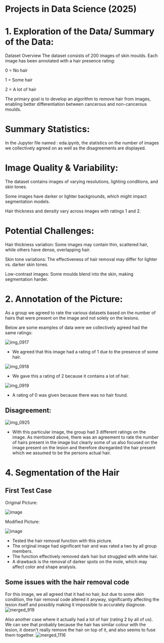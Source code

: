 # Projects in Data Science (2025)

# 1. Exploration of the Data/ Summary of the Data:

Dataset Overview
The dataset consists of 200 images of skin moulds.
Each image has been annotated with a hair presence rating:

0 = No hair

1 = Some hair

2 = A lot of hair

The primary goal is to develop an algorithm to remove hair from images, enabling better differentiation between cancerous and non-cancerous moulds.
 #  Summary Statistics:

 In the Jupyter file named : eda.ipynb, the statistics on the number of images we collectively agreed on as well as the disagreements are displayed. 

# Image Quality & Variability:

The dataset contains images of varying resolutions, lighting conditions, and skin tones.

Some images have darker or lighter backgrounds, which might impact segmentation models.

Hair thickness and density vary across images with ratings 1 and 2.

# Potential Challenges:

Hair thickness variation: Some images may contain thin, scattered hair, while others have dense, overlapping hair.

Skin tone variations: The effectiveness of hair removal may differ for lighter vs. darker skin tones.

Low-contrast images: Some moulds blend into the skin, making segmentation harder.

# 2. Annotation of the Picture:
   
As a group we agreed to rate the various datasets based on the number of hairs that were present on the image and not solely on the lesions.
   
 Below are some examples of data were we collectively agreed had the same ratings:
   
  ![img_0917](https://github.com/user-attachments/assets/3e886e7e-c603-42fd-8662-dd8d6a1d2aa7)
 - We agreed that this image had a rating of 1 due to the presence of some hair.
   
 ![img_0918](https://github.com/user-attachments/assets/73e4147b-0fce-45ba-9e3a-ed223c744dec)
 - We gave this a rating of 2 because it contains a lot of hair.
  
 ![img_0919](https://github.com/user-attachments/assets/6992880a-4b9e-438c-9d20-fd3b4082a3ce)
 - A rating of 0 was given because there was no hair found.

##  Disagreement:
   
![img_0925](https://github.com/user-attachments/assets/90367a09-a4d6-4bf7-8e68-04e372d1718c)
 
-  With this particular image, the group had 3 different ratings on the image. As mentioned above, there was an agreement to rate the number of hairs present in the image but clearly some of us also focused on the image present on the lesion and therefore disregarded the hair present which we assumed to be the persons actual hair. 


# 4. Segmentation of the Hair
   ## First Test Case
   
   Original Picture:
   
   ![image](https://github.com/user-attachments/assets/989d4686-10df-409e-be98-bcfd3edd003b)

   Modified Picture:
   
   ![image](https://github.com/user-attachments/assets/c19813cf-3c6c-47dc-a315-5be02f060c22)

- Tested the hair removal function with this picture.
- The original image had significant hair and was rated a two by all group members.
- The function effectively removed dark hair but struggled with white hair.
- A drawback is the removal of darker spots on the mole, which may affect color and shape analysis.

## Some issues with the hair removal code

For this image, we all agreed that it had no hair, but due to some skin condition, the hair removal code altered it anyway, significantly affecting the lesion itself and possibly making it impossible to accurately diagnose.
![merged_919](https://github.com/user-attachments/assets/3928b0bd-29dd-45ed-bed8-21e4b45a76da)

Also another case where it actually had a lot of hair (rating 2 by all of us). We can see that probably because the hair has similar colour with the lesion, it doesn't really remove the hair on top of it, and also seems to fuse them together.
![merged_1116](https://github.com/user-attachments/assets/39fd7d4e-7609-4ce3-80a7-d4f665c614eb)




